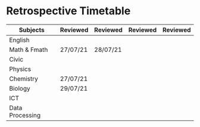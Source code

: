 # Retrospective Timetable
| Subjects        | Reviewed | Reviewed | Reviewed | Reviewed |
| --------------- | -------- | -------- | -------- | -------- |
| English         |          |          |          |          |
| Math & Fmath    | 27/07/21 | 28/07/21 |          |          |
| Civic           |          |          |          |          |
| Physics         |          |          |          |          |
| Chemistry       | 27/07/21 |          |          |          |
| Biology         | 29/07/21 |          |          |          |
| ICT             |          |          |          |          |
| Data Processing |          |          |          |          |
